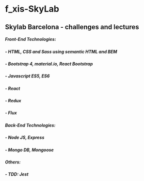 # f_xis-SkyLab

## Skylab Barcelona - challenges and lectures

##### Front-End Technologies:
##### - HTML, CSS and Sass using semantic HTML and BEM
##### - Bootstrap 4, material.io, React Bootstrap
##### - Javascript ES5, ES6
##### - React
##### - Redux
##### - Flux

##### Back-End Technologies:
##### - Node JS, Express
##### - Mongo DB, Mongoose

##### Others:
##### - TDD: Jest
